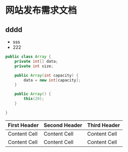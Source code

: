 # 网站发布需求文档
## dddd
- sss
- 222
``` java
public class Array {
    private int[] data;
    private int size;

    public Array(int capacity) {
        data = new int[capacity];
    }

    public Array() {
        this(20);
    }

}
```
First Header | Second Header | Third Header
:----------- | :------------ | :-----------
Content Cell | Content Cell  | Content Cell
Content Cell | Content Cell  | Content Cell      
 
